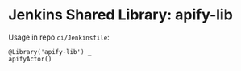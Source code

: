 # Jenkins Shared Library: apify-lib

Usage in repo `ci/Jenkinsfile`:

```
@Library('apify-lib') _
apifyActor()
```
